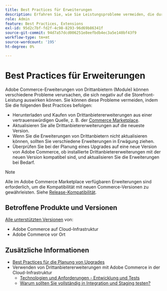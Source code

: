 ```yaml
---
title: Best Practices für Erweiterungen
description: Erfahren Sie, wie Sie Leistungsprobleme vermeiden, die durch Adobe Commerce-Erweiterungen von Drittanbietern verursacht werden.
role: Admin
feature: Best Practices, Extensions
exl-id: 95d2c7bf-fd2f-4c98-8293-96d69b86341f
source-git-commit: 94d7a57dcd006251e8eefbdb4ec3a5e140bf43f9
workflow-type: tm+mt
source-wordcount: '195'
ht-degree: 0%

---
```


# Best Practices für Erweiterungen

Adobe Commerce-Erweiterungen von Drittanbietern (Module) können verschiedene Probleme verursachen, die sich negativ auf die Storefront-Leistung auswirken können. Sie können diese Probleme vermeiden, indem Sie die folgenden Best Practices befolgen:

- Herunterladen und Kaufen von Drittanbietererweiterungen aus einer vertrauenswürdigen Quelle, z. B. der [Commerce Marketplace](https://marketplace.magento.com/extensions.html).
- Aktualisieren Sie alle Drittanbietererweiterungen auf die neueste Version.
- Wenn Sie die Erweiterungen von Drittanbietern nicht aktualisieren können, sollten Sie verschiedene Erweiterungen in Erwägung ziehen.
- Überprüfen Sie bei der Planung eines Upgrades auf eine neue Version von Adobe Commerce, ob installierte Drittanbietererweiterungen mit der neuen Version kompatibel sind, und aktualisieren Sie die Erweiterungen bei Bedarf.

>[!NOTE]
>
> Alle im Adobe Commerce Marketplace verfügbaren Erweiterungen sind erforderlich, um die Kompatibilität mit neuen Commerce-Versionen zu gewährleisten. Siehe [Release-Kompatibilität](https://developer.adobe.com/commerce/marketplace/guides/sellers/compatibility/releases/).

## Betroffene Produkte und Versionen

[Alle unterstützten Versionen](../../../release/versions.md) von:

- Adobe Commerce auf Cloud-Infrastruktur
- Adobe Commerce vor Ort

## Zusätzliche Informationen

- [Best Practices für die Planung von Upgrades](../../../upgrade/prepare/best-practices.md)
- Verwenden von Drittanbietererweiterungen mit Adobe Commerce in der Cloud-Infrastruktur
   - [Technologien und Anforderungen - Entwicklung und Tests](https://devdocs.magento.com/cloud/requirements/cloud-requirements.html#cloud-req-devtest)
   - [Warum sollten Sie vollständig in Integration und Staging testen?](https://devdocs.magento.com/cloud/live/live.html#whytest)
